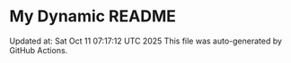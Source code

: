 # My Dynamic README
Updated at: Sat Oct 11 07:17:12 UTC 2025
This file was auto-generated by GitHub Actions.
